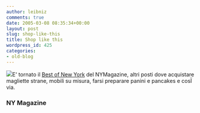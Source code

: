 ```yaml
---
author: leibniz
comments: true
date: 2005-03-08 08:35:34+00:00
layout: post
slug: shop-like-this
title: Shop like this
wordpress_id: 425
categories:
- old-blog
---
```


![](http://www.newyorkmetro.com/images/bestofny/05/graphics/splash/off_buying_175.jpg)E' tornato il [Best of New York](http://www.newyorkmetro.com/urban/guides/bestofny/) del NYMagazine, altri posti dove acquistare magliette strane, mobili su misura, farsi preparare panini e pancakes e cosÏ via.




### NY Magazine



